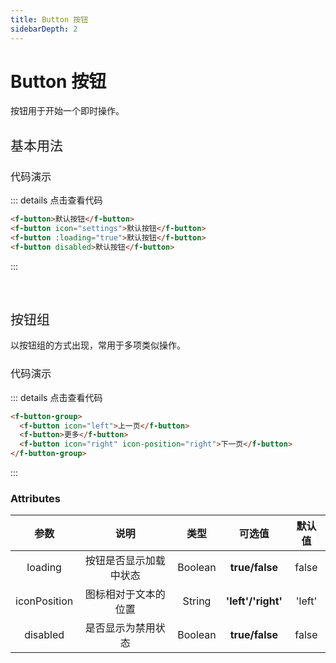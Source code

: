 ```yaml
---
title: Button 按钮
sidebarDepth: 2
---
```


# Button 按钮

按钮用于开始一个即时操作。

<h2 style="font-weight:normal">基本用法</h2>

<ClientOnly>

<button-demos></button-demos>

</ClientOnly>

<h3 style="font-weight:normal">代码演示</h3>

::: details 点击查看代码

```html
<f-button>默认按钮</f-button>
<f-button icon="settings">默认按钮</f-button>
<f-button :loading="true">默认按钮</f-button>
<f-button disabled>默认按钮</f-button>
```

:::

<br/>

<h2 style="font-weight:normal">按钮组</h2>

以按钮组的方式出现，常用于多项类似操作。

<ClientOnly>
<button-group-demos></button-group-demos>
</ClientOnly>

<h3 style="font-weight:normal">代码演示</h3>

::: details 点击查看代码

```html
<f-button-group>
  <f-button icon="left">上一页</f-button>
  <f-button>更多</f-button>
  <f-button icon="right" icon-position="right">下一页</f-button>
</f-button-group>
```

:::

### Attributes

|     参数     |          说明          |  类型   |       可选值       | 默认值 |
| :----------: | :--------------------: | :-----: | :----------------: | :----: |
|   loading    | 按钮是否显示加载中状态 | Boolean |   **true/false**   | false  |
| iconPosition |  图标相对于文本的位置  | String  | **'left'/'right'** | 'left' |
|   disabled   |   是否显示为禁用状态   | Boolean |   **true/false**   | false  |
